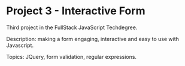 # Project 3 - Interactive Form

Third project in the FullStack JavaScript Techdegree.

Description: making a form engaging, interactive and easy to use with Javascript.

Topics: JQuery, form validation, regular expressions.
